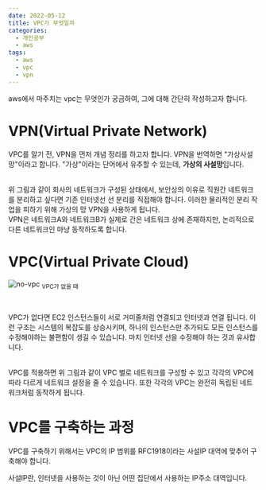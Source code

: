 ```yaml
---
date: 2022-05-12
title: VPC가 무엇일까
categories:
  - 개인공부
  - aws
tags:
  - aws
  - vpc
  - vpn
---
```


aws에서 마주치는 vpc는 무엇인가 궁금하여, 그에 대해 간단히 작성하고자 합니다.

# VPN(Virtual Private Network)

VPC를 알기 전, VPN을 먼저 개념 정리를 하고자 합니다.
VPN을 번역하면 "가상사설망"이라고 합니다. "가상"이라는 단어에서 유추할 수 있는데, **가상의 사설망**입니다.

<br>
위 그림과 같이 회사의 네트워크가 구성된 상태에서, 보안상의 이유로 직원간 네트워크를 분리하고 싶다면 기존 인터넷선 선 분리를 직접해야 합니다. 이러한 물리적인 분리 작업을 피하기 위해 가상의 망 VPN을 사용하게 됩니다.

<br>
VPN은 네트워크A와 네트워크B가 실제로 간은 네트워크 상에 존재하지만, 논리적으로 다른 네트워크인 마냥 동작하도록 합니다.

# VPC(Virtual Private Cloud)

![no-vpc](https://rnrudxo2872.github.io/assets/images/aws/no-vpc.png)
<sub>VPC가 없을 때</sub>

<br>

VPC가 없다면 EC2 인스턴스들이 서로 거미줄처럼 연결되고 인터넷과 연결 됩니다. 이런 구조는 시스템의 복잡도를 상승시키며, 하나의 인스턴스만 추가되도 모든 인스턴스를 수정해야하는 불편함이 생길 수 있습니다. 마치 인터넷 선을 수정해야 하는 것과 유사합니다.

<br>
VPC를 적용하면 위 그림과 같이 VPC 별로 네트워크를 구성할 수 있고 각각의 VPC에 따라 다르게 네트워크 설정을 줄 수 있습니다. 또한 각각의 VPC는 완전히 독립된 네트워크처럼 동작하게 됩니다.

# VPC를 구축하는 과정

VPC를 구축하기 위해서는 VPC의 IP 범위를 RFC1918이라는 사설IP 대역에 맞추어 구축해야 합니다.

사설IP란, 인터넷을 사용하는 것이 아닌 어떤 집단에서 사용하는 IP주소 대역입니다.
